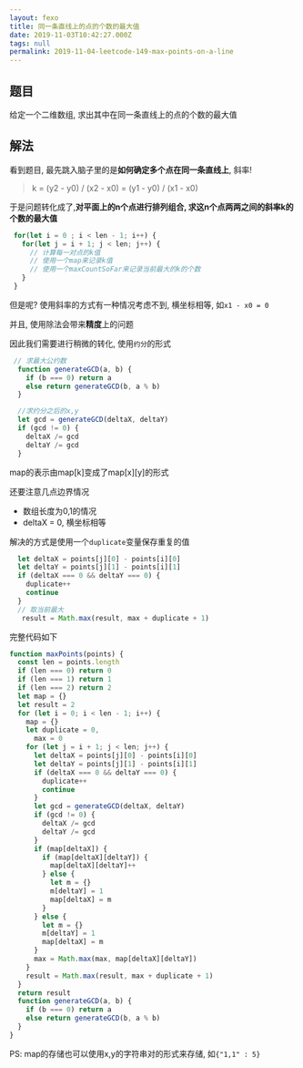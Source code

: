 ```yaml
---
layout: fexo
title: 同一条直线上的点的个数的最大值
date: 2019-11-03T10:42:27.000Z
tags: null
permalink: 2019-11-04-leetcode-149-max-points-on-a-line
---
```


## 题目
给定一个二维数组, 求出其中在同一条直线上的点的个数的最大值

## 解法
看到题目, 最先跳入脑子里的是**如何确定多个点在同一条直线上**, 斜率!
> k = (y2 - y0) / (x2 - x0) = (y1 - y0) /  (x1 - x0)

于是问题转化成了,**对平面上的n个点进行排列组合, 求这n个点两两之间的斜率k的个数的最大值**

```js
 for(let i = 0 ; i < len - 1; i++) {
   for(let j = i + 1; j < len; j++) {
     // 计算每一对点的k值
     // 使用一个map来记录k值
     // 使用一个maxCountSoFar来记录当前最大的k的个数
   }
 }
```

但是呢? 使用斜率的方式有一种情况考虑不到, 横坐标相等, 如`x1 - x0 = 0`

并且, 使用除法会带来**精度**上的问题

因此我们需要进行稍微的转化, 使用`约分`的形式
```js
 // 求最大公约数
  function generateGCD(a, b) {
    if (b === 0) return a
    else return generateGCD(b, a % b)
  }

  //求约分之后的x,y
  let gcd = generateGCD(deltaX, deltaY)
  if (gcd != 0) {
    deltaX /= gcd
    deltaY /= gcd
  }
```
map的表示由map[k]变成了map[x][y]的形式

还要注意几点边界情况
* 数组长度为0,1的情况
* deltaX = 0, 横坐标相等

解决的方式是使用一个`duplicate`变量保存重复的值
```js
  let deltaX = points[j][0] - points[i][0]
  let deltaY = points[j][1] - points[i][1]
  if (deltaX === 0 && deltaY === 0) {
    duplicate++
    continue
  }
  // 取当前最大
   result = Math.max(result, max + duplicate + 1)
```
完整代码如下
```js
function maxPoints(points) {
  const len = points.length
  if (len === 0) return 0
  if (len === 1) return 1
  if (len === 2) return 2
  let map = {}
  let result = 2
  for (let i = 0; i < len - 1; i++) {
    map = {}
    let duplicate = 0,
      max = 0
    for (let j = i + 1; j < len; j++) {
      let deltaX = points[j][0] - points[i][0]
      let deltaY = points[j][1] - points[i][1]
      if (deltaX === 0 && deltaY === 0) {
        duplicate++
        continue
      }
      let gcd = generateGCD(deltaX, deltaY)
      if (gcd != 0) {
        deltaX /= gcd
        deltaY /= gcd
      }
      if (map[deltaX]) {
        if (map[deltaX][deltaY]) {
          map[deltaX][deltaY]++
        } else {
          let m = {}
          m[deltaY] = 1
          map[deltaX] = m
        }
      } else {
        let m = {}
        m[deltaY] = 1
        map[deltaX] = m
      }
      max = Math.max(max, map[deltaX][deltaY])
    }
    result = Math.max(result, max + duplicate + 1)
  }
  return result
  function generateGCD(a, b) {
    if (b === 0) return a
    else return generateGCD(b, a % b)
  }
}
```

PS: map的存储也可以使用x,y的字符串对的形式来存储, 如`{"1,1" : 5}`
